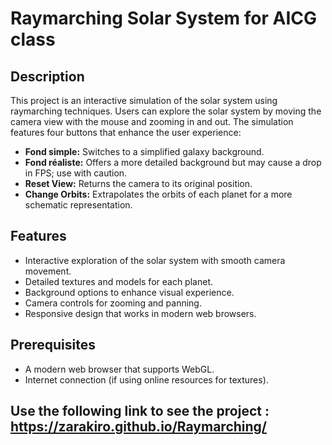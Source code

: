 # Raymarching Solar System for AICG class

## Description
This project is an interactive simulation of the solar system using raymarching techniques. Users can explore the solar system by moving the camera view with the mouse and zooming in and out. The simulation features four buttons that enhance the user experience:

- **Fond simple:** Switches to a simplified galaxy background.
- **Fond réaliste:** Offers a more detailed background but may cause a drop in FPS; use with caution.
- **Reset View:** Returns the camera to its original position.
- **Change Orbits:** Extrapolates the orbits of each planet for a more schematic representation.

## Features
- Interactive exploration of the solar system with smooth camera movement.
- Detailed textures and models for each planet.
- Background options to enhance visual experience.
- Camera controls for zooming and panning.
- Responsive design that works in modern web browsers.

## Prerequisites
- A modern web browser that supports WebGL.
- Internet connection (if using online resources for textures).

## Use the following link to see the project : https://zarakiro.github.io/Raymarching/
